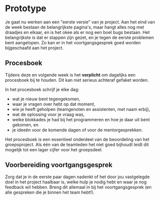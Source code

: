 # Prototype

Je gaat nu werken aan een "eerste versie" van je project. Aan het eind van de week bestaan de belangrijkste pagina's, maar hangt alles nog met draadjes en elkaar, en is het okee als er nog een boel bugs bestaan. Het belangrijkste is dat er stappen zijn gezet, en je tegen de eerste problemen bent aangelopen. Zo kan er in het voortgangsgesprek goed worden bijgeschaafd aan het project.

## Procesboek

Tijdens deze en volgende week is het **verplicht** om dagelijks een procesboek bij te houden. Dit kan niet serieus achteraf gefaket worden. 

In het procesboek schrijf je elke dag:

- wat je nieuw bent tegengekomen,
- waar je vragen over hebt op dat moment,
- wie je heeft geholpen (teamgenoten en assistenten, met naam erbij),
- wat de oplossing voor je vraag was,
- welke blokkades je had bij het programmeren en hoe je daar uit bent gekomen, en
- je ideeën voor de komende dagen of voor de mentorgesprekken.

Het procesboek is een essentieel onderdeel van de beoordeling van het groepsproject. Als één van de teamleden het niet goed bijhoudt leidt dit mogelijk tot een lager cijfer voor het groepsdeel.

## Voorbereiding voortgangsgesprek

Zorg dat je in de eerste paar dagen nadenkt of het door jou vastgelegde doel in het project haalbaar is, welke hulp je nodig hebt en waar je nog feedback wil hebben. Breng dit allemaal in bij het voortgangsgesprek (en alle gespreken die je binnen het team hebt!).
